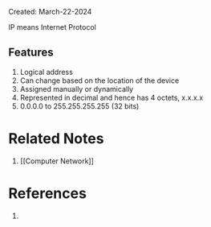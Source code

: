Created: March-22-2024

IP means Internet Protocol
## Features

1. Logical address
2. Can change based on the location of the device
3. Assigned manually or dynamically
4. Represented in decimal and hence has 4 octets, x.x.x.x
5. 0.0.0.0 to 255.255.255.255 (32 bits)
# Related Notes

1. [[Computer Network]]
# References

1. 